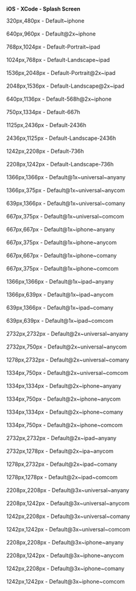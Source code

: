 ****iOS - XCode - Splash Screen****

320px,480px - Default\~iphone<BR><BR>
640px,960px - Default@2x\~iphone<BR><BR>
768px,1024px - Default-Portrait\~ipad<BR><BR>
1024px,768px - Default-Landscape\~ipad<BR><BR>
1536px,2048px - Default-Portrait@2x\~ipad<BR><BR>
2048px,1536px - Default-Landscape@2x\~ipad<BR><BR>
640px,1136px - Default-568h@2x\~iphone<BR><BR>
750px,1334px - Default-667h<BR><BR>
1125px,2436px - Default-2436h<BR><BR>
2436px,1125px - Default-Landscape-2436h<BR><BR>
1242px,2208px - Default-736h<BR><BR>
2208px,1242px - Default-Landscape-736h<BR><BR>
1366px,1366px - Default@1x\~universal\~anyany<BR><BR>
1366px,375px - Default@1x\~universal\~anycom<BR><BR>
639px,1366px - Default@1x\~universal\~comany<BR><BR>
667px,375px - Default@1x\~universal\~comcom<BR><BR>
667px,667px - Default@1x\~iphone\~anyany<BR><BR>
667px,375px - Default@1x\~iphone\~anycom<BR><BR>
667px,667px - Default@1x\~iphone\~comany<BR><BR>
667px,375px - Default@1x\~iphone\~comcom<BR><BR>
1366px,1366px - Default@1x\~ipad\~anyany<BR><BR>
1366px,639px - Default@1x\~ipad\~anycom<BR><BR>
639px,1366px - Default@1x\~ipad\~comany<BR><BR>
639px,639px - Default@1x\~ipad\~comcom<BR><BR>
2732px,2732px - Default@2x\~universal\~anyany<BR><BR>
2732px,750px - Default@2x\~universal\~anycom<BR><BR>
1278px,2732px - Default@2x\~universal\~comany<BR><BR>
1334px,750px - Default@2x\~universal\~comcom<BR><BR>
1334px,1334px - Default@2x\~iphone\~anyany<BR><BR>
1334px,750px - Default@2x\~iphone\~anycom<BR><BR>
1334px,1334px - Default@2x\~iphone\~comany<BR><BR>
1334px,750px - Default@2x\~iphone\~comcom<BR><BR>
2732px,2732px - Default@2x\~ipad\~anyany<BR><BR>
2732px,1278px - Default@2x\~ipa\~anycom<BR><BR>
1278px,2732px - Default@2x\~ipad\~comany<BR><BR>
1278px,1278px - Default@2x\~ipad\~comcom<BR><BR>
2208px,2208px - Default@3x\~universal~anyany<BR><BR>
2208px,1242px - Default@3x\~universal\~anycom<BR><BR>
1242px,2208px - Default@3x\~universal\~comany<BR><BR>
1242px,1242px - Default@3x\~universal\~comcom<BR><BR>
2208px,2208px - Default@3x\~iphone\~anyany<BR><BR>
2208px,1242px - Default@3x\~iphone\~anycom<BR><BR>
1242px,2208px - Default@3x\~iphone\~comany<BR><BR>
1242px,1242px - Default@3x\~iphone\~comcom<BR><BR>
